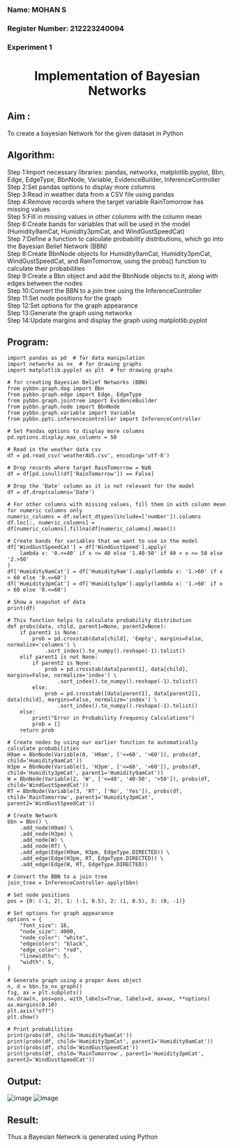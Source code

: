 <H3> Name: MOHAN S</H3>
<H3>Register Number: 212223240094</H3>
<H3> Experiment 1</H3>
<H1 ALIGN=CENTER> Implementation of Bayesian Networks</H1>

## Aim :
To create a bayesian Network for the given dataset in Python
## Algorithm:
Step 1:Import necessary libraries: pandas, networkx, matplotlib.pyplot, Bbn, Edge, EdgeType, BbnNode, Variable, EvidenceBuilder, InferenceController<br/>
Step 2:Set pandas options to display more columns<br/>
Step 3:Read in weather data from a CSV file using pandas<br/>
Step 4:Remove records where the target variable RainTomorrow has missing values<br/>
Step 5:Fill in missing values in other columns with the column mean<br/>
Step 6:Create bands for variables that will be used in the model (Humidity9amCat, Humidity3pmCat, and WindGustSpeedCat)<br/>
Step 7:Define a function to calculate probability distributions, which go into the Bayesian Belief Network (BBN)<br/>
Step 8:Create BbnNode objects for Humidity9amCat, Humidity3pmCat, WindGustSpeedCat, and RainTomorrow, using the probs() function to calculate their probabilities<br/>
Step 9:Create a Bbn object and add the BbnNode objects to it, along with edges between the nodes<br/>
Step 10:Convert the BBN to a join tree using the InferenceController<br/>
Step 11:Set node positions for the graph<br/>
Step 12:Set options for the graph appearance<br/>
Step 13:Generate the graph using networkx<br/>
Step 14:Update margins and display the graph using matplotlib.pyplot<br/>

## Program:
```
import pandas as pd  # for data manipulation
import networkx as nx  # for drawing graphs
import matplotlib.pyplot as plt  # for drawing graphs

# for creating Bayesian Belief Networks (BBN)
from pybbn.graph.dag import Bbn
from pybbn.graph.edge import Edge, EdgeType
from pybbn.graph.jointree import EvidenceBuilder
from pybbn.graph.node import BbnNode
from pybbn.graph.variable import Variable
from pybbn.pptc.inferencecontroller import InferenceController

# Set Pandas options to display more columns
pd.options.display.max_columns = 50

# Read in the weather data csv
df = pd.read_csv('weatherAUS.csv', encoding='utf-8')

# Drop records where target RainTomorrow = NaN
df = df[pd.isnull(df['RainTomorrow']) == False]

# Drop the 'Date' column as it is not relevant for the model
df = df.drop(columns='Date')

# For other columns with missing values, fill them in with column mean for numeric columns only
numeric_columns = df.select_dtypes(include=['number']).columns
df.loc[:, numeric_columns] = df[numeric_columns].fillna(df[numeric_columns].mean())

# Create bands for variables that we want to use in the model
df['WindGustSpeedCat'] = df['WindGustSpeed'].apply(
    lambda x: '0.<=40' if x <= 40 else '1.40-50' if 40 < x <= 50 else '2.>50'
)
df['Humidity9amCat'] = df['Humidity9am'].apply(lambda x: '1.>60' if x > 60 else '0.<=60')
df['Humidity3pmCat'] = df['Humidity3pm'].apply(lambda x: '1.>60' if x > 60 else '0.<=60')

# Show a snapshot of data
print(df)

# This function helps to calculate probability distribution
def probs(data, child, parent1=None, parent2=None):
    if parent1 is None:
        prob = pd.crosstab(data[child], 'Empty', margins=False, normalize='columns') \
            .sort_index().to_numpy().reshape(-1).tolist()
    elif parent1 is not None:
        if parent2 is None:
            prob = pd.crosstab(data[parent1], data[child], margins=False, normalize='index') \
                .sort_index().to_numpy().reshape(-1).tolist()
        else:
            prob = pd.crosstab([data[parent1], data[parent2]], data[child], margins=False, normalize='index') \
                .sort_index().to_numpy().reshape(-1).tolist()
    else:
        print("Error in Probability Frequency Calculations")
        prob = []
    return prob

# Create nodes by using our earlier function to automatically calculate probabilities
H9am = BbnNode(Variable(0, 'H9am', ['<=60', '>60']), probs(df, child='Humidity9amCat'))
H3pm = BbnNode(Variable(1, 'H3pm', ['<=60', '>60']), probs(df, child='Humidity3pmCat', parent1='Humidity9amCat'))
W = BbnNode(Variable(2, 'W', ['<=40', '40-50', '>50']), probs(df, child='WindGustSpeedCat'))
RT = BbnNode(Variable(3, 'RT', ['No', 'Yes']), probs(df, child='RainTomorrow', parent1='Humidity3pmCat', parent2='WindGustSpeedCat'))

# Create Network
bbn = Bbn() \
    .add_node(H9am) \
    .add_node(H3pm) \
    .add_node(W) \
    .add_node(RT) \
    .add_edge(Edge(H9am, H3pm, EdgeType.DIRECTED)) \
    .add_edge(Edge(H3pm, RT, EdgeType.DIRECTED)) \
    .add_edge(Edge(W, RT, EdgeType.DIRECTED))

# Convert the BBN to a join tree
join_tree = InferenceController.apply(bbn)

# Set node positions
pos = {0: (-1, 2), 1: (-1, 0.5), 2: (1, 0.5), 3: (0, -1)}

# Set options for graph appearance
options = {
    "font_size": 16,
    "node_size": 4000,
    "node_color": "white",
    "edgecolors": "black",
    "edge_color": "red",
    "linewidths": 5,
    "width": 5,
}

# Generate graph using a proper Axes object
n, d = bbn.to_nx_graph()
fig, ax = plt.subplots()
nx.draw(n, pos=pos, with_labels=True, labels=d, ax=ax, **options)
ax.margins(0.10)
plt.axis("off")
plt.show()

# Print probabilities
print(probs(df, child='Humidity9amCat'))
print(probs(df, child='Humidity3pmCat', parent1='Humidity9amCat'))
print(probs(df, child='WindGustSpeedCat'))
print(probs(df, child='RainTomorrow', parent1='Humidity3pmCat', parent2='WindGustSpeedCat'))
```
## Output:
![image](https://github.com/user-attachments/assets/bdb34690-d7e7-4c42-af42-0f5ea0e9b883)
![image](https://github.com/user-attachments/assets/830f9c8f-ce7a-4187-8ab6-088bb4eb9ad2)

## Result:
Thus a Bayesian Network is generated using Python

